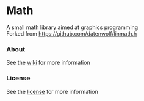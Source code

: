 # Math
A small math library aimed at graphics programming<br/>
Forked from https://github.com/datenwolf/linmath.h

### About
See the [wiki](https://github.com/AutomataEngine/math/wiki) for more information

### License
See the [license](https://github.com/AutomataEngine/math/blob/master/LICENSE) for more information